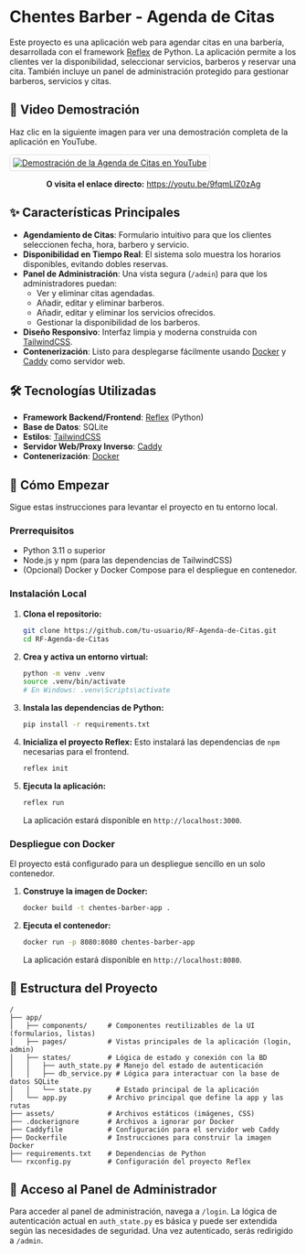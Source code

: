 
# Chentes Barber - Agenda de Citas

Este proyecto es una aplicación web para agendar citas en una barbería, desarrollada con el framework [Reflex](https://reflex.dev/) de Python. La aplicación permite a los clientes ver la disponibilidad, seleccionar servicios, barberos y reservar una cita. También incluye un panel de administración protegido para gestionar barberos, servicios y citas.

## 🎥 Video Demostración

Haz clic en la siguiente imagen para ver una demostración completa de la aplicación en YouTube.

<a href="https://youtu.be/9fqmLlZ0zAg" target="_blank" title="Haz clic para ver el video en YouTube">
  <img src="https://img.youtube.com/vi/9fqmLlZ0zAg/hqdefault.jpg" alt="Demostración de la Agenda de Citas en YouTube" style="max-width: 600px; border: 1px solid #ddd; border-radius: 4px; padding: 5px;">
</a>

<p align="center">
  <strong>O visita el enlace directo:</strong> <a href="https://youtu.be/9fqmLlZ0zAg">https://youtu.be/9fqmLlZ0zAg</a>
</p>

## ✨ Características Principales

- **Agendamiento de Citas**: Formulario intuitivo para que los clientes seleccionen fecha, hora, barbero y servicio.
- **Disponibilidad en Tiempo Real**: El sistema solo muestra los horarios disponibles, evitando dobles reservas.
- **Panel de Administración**: Una vista segura (`/admin`) para que los administradores puedan:
    - Ver y eliminar citas agendadas.
    - Añadir, editar y eliminar barberos.
    - Añadir, editar y eliminar los servicios ofrecidos.
    - Gestionar la disponibilidad de los barberos.
- **Diseño Responsivo**: Interfaz limpia y moderna construida con [TailwindCSS](https://tailwindcss.com/).
- **Contenerización**: Listo para desplegarse fácilmente usando [Docker](https://www.docker.com/) y [Caddy](https://caddyserver.com/) como servidor web.

## 🛠️ Tecnologías Utilizadas

- **Framework Backend/Frontend**: [Reflex](https://reflex.dev/) (Python)
- **Base de Datos**: SQLite
- **Estilos**: [TailwindCSS](https://tailwindcss.com/)
- **Servidor Web/Proxy Inverso**: [Caddy](https://caddyserver.com/)
- **Contenerización**: [Docker](https://www.docker.com/)

## 🚀 Cómo Empezar

Sigue estas instrucciones para levantar el proyecto en tu entorno local.

### Prerrequisitos

- Python 3.11 o superior
- Node.js y npm (para las dependencias de TailwindCSS)
- (Opcional) Docker y Docker Compose para el despliegue en contenedor.

### Instalación Local

1.  **Clona el repositorio:**
    ```bash
    git clone https://github.com/tu-usuario/RF-Agenda-de-Citas.git
    cd RF-Agenda-de-Citas
    ```

2.  **Crea y activa un entorno virtual:**
    ```bash
    python -m venv .venv
    source .venv/bin/activate
    # En Windows: .venv\Scripts\activate
    ```

3.  **Instala las dependencias de Python:**
    ```bash
    pip install -r requirements.txt
    ```

4.  **Inicializa el proyecto Reflex:**
    Esto instalará las dependencias de `npm` necesarias para el frontend.
    ```bash
    reflex init
    ```

5.  **Ejecuta la aplicación:**
    ```bash
    reflex run
    ```

    La aplicación estará disponible en `http://localhost:3000`.

### Despliegue con Docker

El proyecto está configurado para un despliegue sencillo en un solo contenedor.

1.  **Construye la imagen de Docker:**
    ```bash
    docker build -t chentes-barber-app .
    ```

2.  **Ejecuta el contenedor:**
    ```bash
    docker run -p 8080:8080 chentes-barber-app
    ```
    La aplicación estará disponible en `http://localhost:8080`.

## 📂 Estructura del Proyecto

```
/
├── app/
│   ├── components/     # Componentes reutilizables de la UI (formularios, listas)
│   ├── pages/          # Vistas principales de la aplicación (login, admin)
│   ├── states/         # Lógica de estado y conexión con la BD
│   │   ├── auth_state.py # Manejo del estado de autenticación
│   │   ├── db_service.py # Lógica para interactuar con la base de datos SQLite
│   │   └── state.py      # Estado principal de la aplicación
│   └── app.py          # Archivo principal que define la app y las rutas
├── assets/             # Archivos estáticos (imágenes, CSS)
├── .dockerignore       # Archivos a ignorar por Docker
├── Caddyfile           # Configuración para el servidor web Caddy
├── Dockerfile          # Instrucciones para construir la imagen Docker
├── requirements.txt    # Dependencias de Python
└── rxconfig.py         # Configuración del proyecto Reflex
```

## 🔐 Acceso al Panel de Administrador

Para acceder al panel de administración, navega a `/login`. La lógica de autenticación actual en `auth_state.py` es básica y puede ser extendida según las necesidades de seguridad. Una vez autenticado, serás redirigido a `/admin`.
